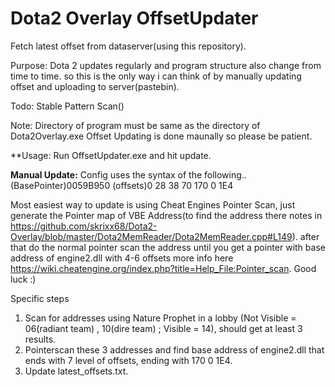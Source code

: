 # Dota2 Overlay OffsetUpdater

Fetch latest offset from dataserver(using this repository).

Purpose: Dota 2 updates regularly and program structure also change from time to time. so this is the only way i can think of by manually updating offset and uploading to server(pastebin).

Todo: Stable Pattern Scan()

Note: Directory of program must be same as the directory of Dota2Overlay.exe
      Offset Updating is done maunally so please be patient.

**Usage: Run OffsetUpdater.exe and hit update.

**Manual Update:**
Config uses the syntax of the following..
 (BasePointer)0059B950 (offsets)0 28 38 70 170 0 1E4 
 
Most easiest way to update is using Cheat Engines Pointer Scan, just generate the Pointer map of VBE Address(to find the address there notes in https://github.com/skrixx68/Dota2-Overlay/blob/master/Dota2MemReader/Dota2MemReader.cpp#L149). after that do the normal pointer scan the address until you get a pointer with base address of engine2.dll with 4-6 offsets more info here https://wiki.cheatengine.org/index.php?title=Help_File:Pointer_scan. Good luck :)

Specific steps
1. Scan for addresses using Nature Prophet in a lobby (Not Visible = 06(radiant team) , 10(dire team) ; Visible = 14), should get at least 3 results.
2. Pointerscan these 3 addresses and find base address of engine2.dll that ends with 7 level of offsets, ending with 170 0 1E4.
3. Update latest_offsets.txt.
